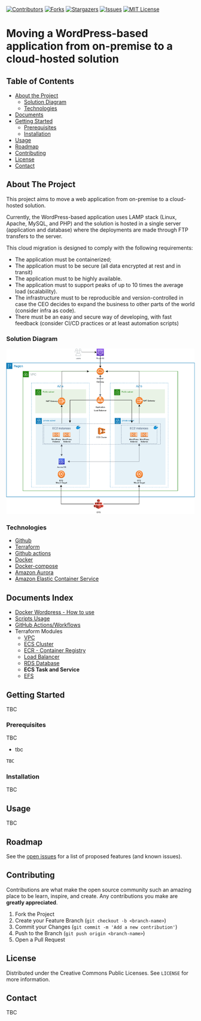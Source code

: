 [![Contributors][contributors-shield]][contributors-url]
[![Forks][forks-shield]][forks-url]
[![Stargazers][stars-shield]][stars-url]
[![Issues][issues-shield]][issues-url]
[![MIT License][license-shield]][license-url]

# Moving a WordPress-based application from on-premise to a cloud-hosted solution

<!-- TABLE OF CONTENTS -->
## Table of Contents

* [About the Project](#about-the-project)
  * [Solution Diagram](#solution-diagram)
  * [Technologies](#technologies)
* [Documents](#documents-index)
* [Getting Started](#getting-started)
  * [Prerequisites](#prerequisites)
  * [Installation](#installation)
* [Usage](#usage)
* [Roadmap](#roadmap)
* [Contributing](#contributing)
* [License](#license)
* [Contact](#contact)


## About The Project
This project aims to move a web application from on-premise to a cloud-hosted solution.

Currently, the WordPress-based application uses LAMP stack (Linux, Apache, MySQL, and PHP) and the solution is hosted in a single server (application and database) where the deployments are made through FTP transfers to the server.

This cloud migration is designed to comply with the following requirements:

- The application must be containerized;
- The application must to be secure (all data encrypted at rest and in transit)
- The application must to be highly available.
- The application must to support peaks of up to 10 times the average load (scalability).
- The infrastructure must to be reproducible and version-controlled in case the CEO decides to expand the business to other parts of the world (consider infra as code).
- There must be an easy and secure way of developing, with fast feedback  (consider CI/CD practices or at least automation scripts)

### Solution Diagram
![Solution Diagram](images/solution-diagram.png)

### Technologies

* [Github](https://github.com/)
* [Terraform](https://www.terraform.io/)
* [Github actions](https://github.com/features/actions/)
* [Docker](https://www.docker.com/)
* [Docker-compose](https://docs.docker.com/compose/)
* [Amazon Aurora](https://aws.amazon.com/rds/aurora/)
* [Amazon Elastic Container Service](https://aws.amazon.com/ecs/)

## Documents Index

* [Docker Wordpress - How to use](docs/docker-wordpress.md)
* [Scripts Usage](docs/scripts.md)
* [GitHub Actions/Workflows](docs/github-workflows.md)
* Terraform Modules
  * [VPC](terraform/modules/VPC-network/README.md)
  * [ECS Cluster](terraform/modules/ECS/README.md)
  * [ECR - Container Registry](terraform/modules/container_registry/README.md)
  * [Load Balancer](terraform/modules/load_balancer/README.md)
  * [RDS Database](terraform/modules/rds-aurora-database/README.md)
  * **ECS Task and Service**
  * [EFS](terraform/modules/efs/README.md)

<!-- GETTING STARTED -->
## Getting Started

TBC

### Prerequisites

TBC
* tbc
```sh
TBC
```

### Installation

TBC

<!-- USAGE EXAMPLES -->
## Usage

TBC

<!-- ROADMAP -->
## Roadmap

See the [open issues](https://github.com/devopsacademyau/2020-jun-project1-group1/issues) for a list of proposed features (and known issues).



<!-- CONTRIBUTING -->
## Contributing

Contributions are what make the open source community such an amazing place to be learn, inspire, and create. Any contributions you make are **greatly appreciated**.

1. Fork the Project
2. Create your Feature Branch (`git checkout -b <branch-name>`)
3. Commit your Changes (`git commit -m 'Add a new contribution'`)
4. Push to the Branch (`git push origin <branch-name>`)
5. Open a Pull Request



<!-- LICENSE -->
## License

Distributed under the Creative Commons Public Licenses. See `LICENSE` for more information.



<!-- CONTACT -->
## Contact

TBC

<!-- MARKDOWN LINKS & IMAGES -->
<!-- https://www.markdownguide.org/basic-syntax/#reference-style-links -->
[contributors-shield]: https://img.shields.io/github/contributors/devopsacademyau/2020-jun-project1-group1?style=flat-square
[contributors-url]: https://github.com/devopsacademyau/2020-jun-project1-group1/graphs/contributors
[forks-shield]: https://img.shields.io/github/forks/devopsacademyau/2020-jun-project1-group1.svg?style=flat-square
[forks-url]: https://github.com/devopsacademyau/2020-jun-project1-group1/network/members
[stars-shield]: https://img.shields.io/github/stars/devopsacademyau/2020-jun-project1-group1.svg?style=flat-square
[stars-url]: https://github.com/devopsacademyau/2020-jun-project1-group1/stargazers
[issues-shield]: https://img.shields.io/github/issues/devopsacademyau/2020-jun-project1-group1.svg?style=flat-square
[issues-url]: https://github.com/devopsacademyau/2020-jun-project1-group1/issues
[license-shield]: https://img.shields.io/github/license/devopsacademyau/2020-jun-project1-group1.svg?style=flat-square
[license-url]: https://github.com/devopsacademyau/2020-jun-project1-group1/blob/master/LICENSE

